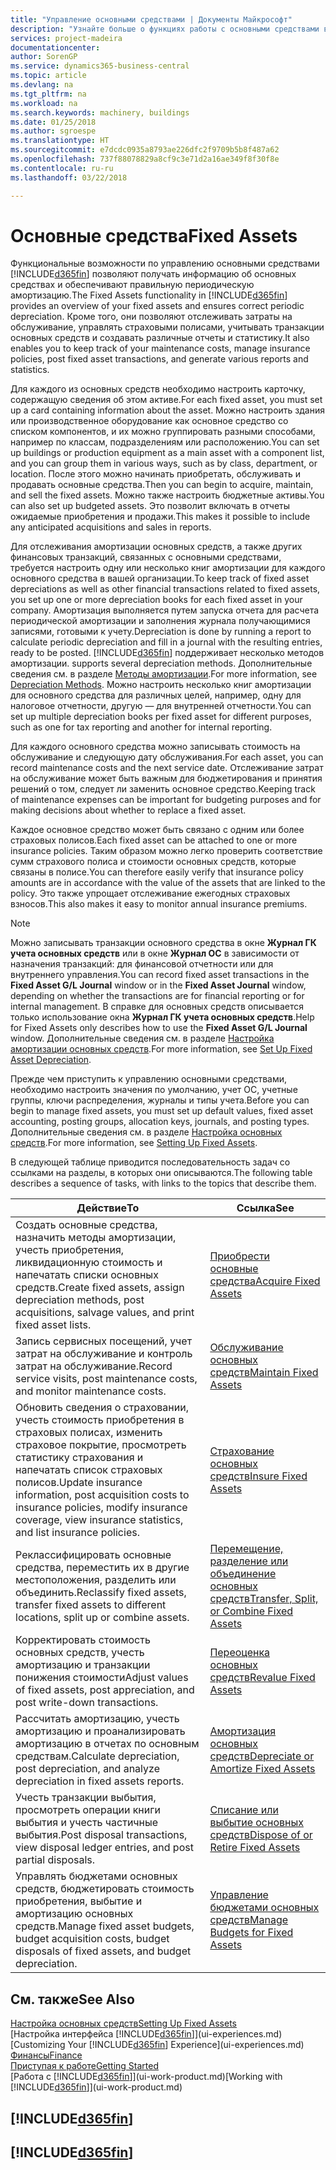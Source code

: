 ```yaml
---
title: "Управление основными средствами | Документы Майкрософт"
description: "Узнайте больше о функциях работы с основными средствами в Financials и получите обзор порядка работы с основными средствами."
services: project-madeira
documentationcenter: 
author: SorenGP
ms.service: dynamics365-business-central
ms.topic: article
ms.devlang: na
ms.tgt_pltfrm: na
ms.workload: na
ms.search.keywords: machinery, buildings
ms.date: 01/25/2018
ms.author: sgroespe
ms.translationtype: HT
ms.sourcegitcommit: e7dcdc0935a8793ae226dfc2f9709b5b8f487a62
ms.openlocfilehash: 737f88078829a8cf9c3e71d2a16ae349f8f30f8e
ms.contentlocale: ru-ru
ms.lasthandoff: 03/22/2018

---
```

# <a name="fixed-assets"></a><span data-ttu-id="3a206-103">Основные средства</span><span class="sxs-lookup"><span data-stu-id="3a206-103">Fixed Assets</span></span>
<span data-ttu-id="3a206-104">Функциональные возможности по управлению основными средствами [!INCLUDE[d365fin](includes/d365fin_md.md)] позволяют получать информацию об основных средствах и обеспечивают правильную периодическую амортизацию.</span><span class="sxs-lookup"><span data-stu-id="3a206-104">The Fixed Assets functionality in [!INCLUDE[d365fin](includes/d365fin_md.md)] provides an overview of your fixed assets and ensures correct periodic depreciation.</span></span> <span data-ttu-id="3a206-105">Кроме того, они позволяют отслеживать затраты на обслуживание, управлять страховыми полисами, учитывать транзакции основных средств и создавать различные отчеты и статистику.</span><span class="sxs-lookup"><span data-stu-id="3a206-105">It also enables you to keep track of your maintenance costs, manage insurance policies, post fixed asset transactions, and generate various reports and statistics.</span></span>

<span data-ttu-id="3a206-106">Для каждого из основных средств необходимо настроить карточку, содержащую сведения об этом активе.</span><span class="sxs-lookup"><span data-stu-id="3a206-106">For each fixed asset, you must set up a card containing information about the asset.</span></span> <span data-ttu-id="3a206-107">Можно настроить здания или производственное оборудование как основное средство со списком компонентов, и их можно группировать разными способами, например по классам, подразделениям или расположению.</span><span class="sxs-lookup"><span data-stu-id="3a206-107">You can set up buildings or production equipment as a main asset with a component list, and you can group them in various ways, such as by class, department, or location.</span></span> <span data-ttu-id="3a206-108">После этого можно начинать приобретать, обслуживать и продавать основные средства.</span><span class="sxs-lookup"><span data-stu-id="3a206-108">Then you can begin to acquire, maintain, and sell the fixed assets.</span></span> <span data-ttu-id="3a206-109">Можно также настроить бюджетные активы.</span><span class="sxs-lookup"><span data-stu-id="3a206-109">You can also set up budgeted assets.</span></span> <span data-ttu-id="3a206-110">Это позволит включать в отчеты ожидаемые приобретения и продажи.</span><span class="sxs-lookup"><span data-stu-id="3a206-110">This makes it possible to include any anticipated acquisitions and sales in reports.</span></span>

<span data-ttu-id="3a206-111">Для отслеживания амортизации основных средств, а также других финансовых транзакций, связанных с основными средствами, требуется настроить одну или несколько книг амортизации для каждого основного средства в вашей организации.</span><span class="sxs-lookup"><span data-stu-id="3a206-111">To keep track of fixed asset depreciations as well as other financial transactions related to fixed assets, you set up one or more depreciation books for each fixed asset in your company.</span></span> <span data-ttu-id="3a206-112">Амортизация выполняется путем запуска отчета для расчета периодической амортизации и заполнения журнала получающимися записями, готовыми к учету.</span><span class="sxs-lookup"><span data-stu-id="3a206-112">Depreciation is done by running a report to calculate periodic depreciation and fill in a journal with the resulting entries, ready to be posted.</span></span> [!INCLUDE[d365fin](includes/d365fin_md.md)]<span data-ttu-id="3a206-113"> поддерживает несколько методов амортизации.</span><span class="sxs-lookup"><span data-stu-id="3a206-113"> supports several depreciation methods.</span></span> <span data-ttu-id="3a206-114">Дополнительные сведения см. в разделе [Методы амортизации](fa-depreciation-methods.md).</span><span class="sxs-lookup"><span data-stu-id="3a206-114">For more information, see [Depreciation Methods](fa-depreciation-methods.md).</span></span> <span data-ttu-id="3a206-115">Можно настроить несколько книг амортизации для основного средства для различных целей, например, одну для налоговое отчетности, другую — для внутренней отчетности.</span><span class="sxs-lookup"><span data-stu-id="3a206-115">You can set up multiple depreciation books per fixed asset for different purposes, such as one for tax reporting and another for internal reporting.</span></span>

<span data-ttu-id="3a206-116">Для каждого основного средства можно записывать стоимость на обслуживание и следующую дату обслуживания.</span><span class="sxs-lookup"><span data-stu-id="3a206-116">For each asset, you can record maintenance costs and the next service date.</span></span> <span data-ttu-id="3a206-117">Отслеживание затрат на обслуживание может быть важным для бюджетирования и принятия решений о том, следует ли заменить основное средство.</span><span class="sxs-lookup"><span data-stu-id="3a206-117">Keeping track of maintenance expenses can be important for budgeting purposes and for making decisions about whether to replace a fixed asset.</span></span>

<span data-ttu-id="3a206-118">Каждое основное средство может быть связано с одним или более страховых полисов.</span><span class="sxs-lookup"><span data-stu-id="3a206-118">Each fixed asset can be attached to one or more insurance policies.</span></span> <span data-ttu-id="3a206-119">Таким образом можно легко проверить соответствие сумм страхового полиса и стоимости основных средств, которые связаны в полисе.</span><span class="sxs-lookup"><span data-stu-id="3a206-119">You can therefore easily verify that insurance policy amounts are in accordance with the value of the assets that are linked to the policy.</span></span> <span data-ttu-id="3a206-120">Это также упрощает отслеживание ежегодных страховых взносов.</span><span class="sxs-lookup"><span data-stu-id="3a206-120">This also makes it easy to monitor annual insurance premiums.</span></span>

> [!NOTE]  
>   <span data-ttu-id="3a206-121">Можно записывать транзакции основного средства в окне **Журнал ГК учета основных средств** или в окне **Журнал ОС** в зависимости от назначения транзакций: для финансовой отчетности или для внутреннего управления.</span><span class="sxs-lookup"><span data-stu-id="3a206-121">You can record fixed asset transactions in the **Fixed Asset G/L Journal** window or in the **Fixed Asset Journal** window, depending on whether the transactions are for financial reporting or for internal management.</span></span> <span data-ttu-id="3a206-122">В справке для основных средств описывается только использование окна **Журнал ГК учета основных средств**.</span><span class="sxs-lookup"><span data-stu-id="3a206-122">Help for Fixed Assets only describes how to use the **Fixed Asset G/L Journal** window.</span></span> <span data-ttu-id="3a206-123">Дополнительные сведения см. в разделе [Настройка амортизации основных средств](fa-how-setup-depreciation.md).</span><span class="sxs-lookup"><span data-stu-id="3a206-123">For more information, see [Set Up Fixed Asset Depreciation](fa-how-setup-depreciation.md).</span></span>

<span data-ttu-id="3a206-124">Прежде чем приступить к управлению основными средствами, необходимо настроить значения по умолчанию, учет ОС, учетные группы, ключи распределения, журналы и типы учета.</span><span class="sxs-lookup"><span data-stu-id="3a206-124">Before you can begin to manage fixed assets, you must set up default values, fixed asset accounting, posting groups, allocation keys, journals, and posting types.</span></span> <span data-ttu-id="3a206-125">Дополнительные сведения см. в разделе [Настройка основных средств](fa-setup.md).</span><span class="sxs-lookup"><span data-stu-id="3a206-125">For more information, see [Setting Up Fixed Assets](fa-setup.md).</span></span>

<span data-ttu-id="3a206-126">В следующей таблице приводится последовательность задач со ссылками на разделы, в которых они описываются.</span><span class="sxs-lookup"><span data-stu-id="3a206-126">The following table describes a sequence of tasks, with links to the topics that describe them.</span></span>

| <span data-ttu-id="3a206-127">Действие</span><span class="sxs-lookup"><span data-stu-id="3a206-127">To</span></span> | <span data-ttu-id="3a206-128">Ссылка</span><span class="sxs-lookup"><span data-stu-id="3a206-128">See</span></span> |
| --- | --- |
| <span data-ttu-id="3a206-129">Создать основные средства, назначить методы амортизации, учесть приобретения, ликвидационную стоимость и напечатать списки основных средств.</span><span class="sxs-lookup"><span data-stu-id="3a206-129">Create fixed assets, assign depreciation methods, post acquisitions, salvage values, and print fixed asset lists.</span></span> |[<span data-ttu-id="3a206-130">Приобрести основные средства</span><span class="sxs-lookup"><span data-stu-id="3a206-130">Acquire Fixed Assets</span></span>](fa-how-acquire.md) |
| <span data-ttu-id="3a206-131">Запись сервисных посещений, учет затрат на обслуживание и контроль затрат на обслуживание.</span><span class="sxs-lookup"><span data-stu-id="3a206-131">Record service visits, post maintenance costs, and monitor maintenance costs.</span></span> |[<span data-ttu-id="3a206-132">Обслуживание основных средств</span><span class="sxs-lookup"><span data-stu-id="3a206-132">Maintain Fixed Assets</span></span>](fa-how-maintain.md) |
| <span data-ttu-id="3a206-133">Обновить сведения о страховании, учесть стоимость приобретения в страховых полисах, изменить страховое покрытие, просмотреть статистику страхования и напечатать список страховых полисов.</span><span class="sxs-lookup"><span data-stu-id="3a206-133">Update insurance information, post acquisition costs to insurance policies, modify insurance coverage, view insurance statistics, and list insurance policies.</span></span> |[<span data-ttu-id="3a206-134">Страхование основных средств</span><span class="sxs-lookup"><span data-stu-id="3a206-134">Insure Fixed Assets</span></span>](fa-how-insure.md) |
| <span data-ttu-id="3a206-135">Реклассифицировать основные средства, переместить их в другие местоположения, разделить или объединить.</span><span class="sxs-lookup"><span data-stu-id="3a206-135">Reclassify fixed assets, transfer fixed assets to different locations, split up or combine assets.</span></span> |[<span data-ttu-id="3a206-136">Перемещение, разделение или объединение основных средств</span><span class="sxs-lookup"><span data-stu-id="3a206-136">Transfer, Split, or Combine Fixed Assets</span></span>](fa-how-trans-split-combine.md) |
| <span data-ttu-id="3a206-137">Корректировать стоимость основных средств, учесть амортизацию и транзакции понижения стоимости</span><span class="sxs-lookup"><span data-stu-id="3a206-137">Adjust values of fixed assets, post appreciation, and post write-down transactions.</span></span> |[<span data-ttu-id="3a206-138">Переоценка основных средств</span><span class="sxs-lookup"><span data-stu-id="3a206-138">Revalue Fixed Assets</span></span>](fa-how-revalue.md) |
| <span data-ttu-id="3a206-139">Рассчитать амортизацию, учесть амортизацию и проанализировать амортизацию в отчетах по основным средствам.</span><span class="sxs-lookup"><span data-stu-id="3a206-139">Calculate depreciation, post depreciation, and  analyze depreciation in fixed assets reports.</span></span> |[<span data-ttu-id="3a206-140">Амортизация основных средств</span><span class="sxs-lookup"><span data-stu-id="3a206-140">Depreciate or Amortize Fixed Assets</span></span>](fa-how-depreciate-amortize.md) |
| <span data-ttu-id="3a206-141">Учесть транзакции выбытия, просмотреть операции книги выбытия и учесть частичные выбытия.</span><span class="sxs-lookup"><span data-stu-id="3a206-141">Post disposal transactions, view disposal ledger entries, and post partial disposals.</span></span> |[<span data-ttu-id="3a206-142">Списание или выбытие основных средств</span><span class="sxs-lookup"><span data-stu-id="3a206-142">Dispose of or Retire Fixed Assets</span></span>](fa-how-dispose-retire.md) |
| <span data-ttu-id="3a206-143">Управлять бюджетами основных средств, бюджетировать стоимость приобретения, выбытие и амортизацию основных средств.</span><span class="sxs-lookup"><span data-stu-id="3a206-143">Manage fixed asset budgets, budget acquisition costs, budget disposals of fixed assets, and budget depreciation.</span></span> |[<span data-ttu-id="3a206-144">Управление бюджетами основных средств</span><span class="sxs-lookup"><span data-stu-id="3a206-144">Manage Budgets for Fixed Assets</span></span>](fa-how-manage-budgets.md) |

## <a name="see-also"></a><span data-ttu-id="3a206-145">См. также</span><span class="sxs-lookup"><span data-stu-id="3a206-145">See Also</span></span>
[<span data-ttu-id="3a206-146">Настройка основных средств</span><span class="sxs-lookup"><span data-stu-id="3a206-146">Setting Up Fixed Assets</span></span>](fa-setup.md)  
<span data-ttu-id="3a206-147">[Настройка интерфейса [!INCLUDE[d365fin](includes/d365fin_md.md)]](ui-experiences.md)</span><span class="sxs-lookup"><span data-stu-id="3a206-147">[Customizing Your [!INCLUDE[d365fin](includes/d365fin_md.md)] Experience](ui-experiences.md)</span></span>  
[<span data-ttu-id="3a206-148">Финансы</span><span class="sxs-lookup"><span data-stu-id="3a206-148">Finance</span></span>](finance.md)  
[<span data-ttu-id="3a206-149">Приступая к работе</span><span class="sxs-lookup"><span data-stu-id="3a206-149">Getting Started</span></span>](product-get-started.md)  
<span data-ttu-id="3a206-150">[Работа с [!INCLUDE[d365fin](includes/d365fin_md.md)]](ui-work-product.md)</span><span class="sxs-lookup"><span data-stu-id="3a206-150">[Working with [!INCLUDE[d365fin](includes/d365fin_md.md)]](ui-work-product.md)</span></span>

## [!INCLUDE[d365fin](includes/free_trial_md.md)]  
## [!INCLUDE[d365fin](includes/training_link_md.md)]

